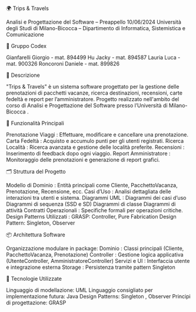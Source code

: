 🌍 Trips & Travels

  Analisi e Progettazione del Software – Preappello 10/06/2024
  Università degli Studi di Milano-Bicocca – Dipartimento di Informatica, Sistemistica e Comunicazione

👥 Gruppo Codex

  Gianfarelli Giorgio - mat. 894499
  Hu Jacky - mat. 894587
  Lauria Luca - mat. 900326
  Roncoroni Daniele - mat. 899826


📄 Descrizione

  "Trips & Travels" è un sistema software progettato per la gestione delle prenotazioni di pacchetti vacanze, ricerca destinazioni, recensioni, carte fedeltà e report per l’amministratore.
  Progetto realizzato nell'ambito del corso di Analisi e Progettazione del Software presso l’Università di Milano-Bicocca .

🔧 Funzionalità Principali

  Prenotazione Viaggi : Effettuare, modificare e cancellare una prenotazione.
  Carta Fedeltà : Acquisto e accumulo punti per gli utenti registrati.
  Ricerca Località : Ricerca avanzata e gestione delle località preferite.
  Recensioni : Inserimento di feedback dopo ogni viaggio.
  Report Amministratore : Monitoraggio delle prenotazioni e generazione di report grafici.

🗂 Struttura del Progetto

  Modello di Dominio : Entità principali come Cliente, PacchettoVacanza, Prenotazione, Recensione, ecc.
  Casi d’Uso : Analisi dettagliata delle interazioni tra utenti e sistema.
  Diagrammi UML :
    Diagrammi dei casi d’uso
    Diagrammi di sequenza (SSD e SD)
    Diagrammi di classe
    Diagrammi di attività
  Contratti Operazionali : Specifiche formali per operazioni critiche.
  Design Patterns Utilizzati :
    GRASP: Controller, Pure Fabrication
    Design Pattern: Singleton, Observer
    
📦 Architettura Software

  Organizzazione modulare in package:
      Dominio : Classi principali (Cliente, PacchettoVacanza, Prenotazione)
      Controller : Gestione logica applicativa (UtenteController, AmministratoreController)
      Servizi e UI : Interfaccia utente e integrazione esterna
      Storage : Persistenza tramite pattern Singleton
      
🧪 Tecnologie Utilizzate

  Linguaggio di modellazione: UML
  Linguaggio consigliato per implementazione futura: Java
  Design Patterns: Singleton , Observer
  Principi di progettazione: GRASP
